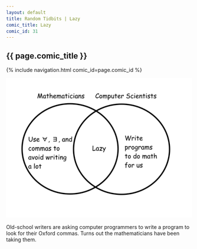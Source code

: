 ```yaml
---
layout: default
title: Random Tidbits | Lazy
comic_title: Lazy
comic_id: 31
---
```


## {{ page.comic_title }}

{% include navigation.html comic_id=page.comic_id %}

![](/assets/images/31.png)

Old-school writers are asking computer programmers to write a program to look for their Oxford commas. Turns out the mathematicians have been taking them.
